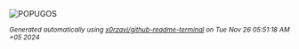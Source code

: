 <div align="justify">
<picture>
    <source media="(prefers-color-scheme: dark)" srcset="https://i.ibb.co/T25tCHP/output-gif.gif">
    <source media="(prefers-color-scheme: light)" srcset="https://i.ibb.co/T25tCHP/output-gif.gif">
    <img alt="POPUGOS" src="https://i.ibb.co/T25tCHP/output-gif.gif">
</picture>

<sub><i>Generated automatically using [x0rzavi/github-readme-terminal](https://github.com/x0rzavi/github-readme-terminal) on Tue Nov 26 05:51:18 AM +05 2024</i></sub>
</div>